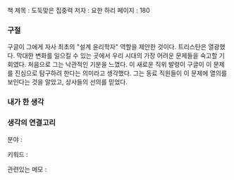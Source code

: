 
책 제목 : 도둑맞은 집중력
저자 : 요한 하리
페이지 : 180

### 구절

구글이 그에게 자사 최초의 "설계 윤리학자" 역할을 제안한 것이다. 트리스탄은 열광했다. 막대한 변화를 일으킬 수 있는 곳에서 우리 시대의 가장 어려운 문제들을 숙고할 기회였다. 처음으로 그는 낙관적인 기분을 느꼈다. 이 새로운 직위 발령이 구글이 이 문제를 진심으로 탐구하려 한다는 의미라고 생각했다. 그는 동료 직원들이 이 문제에 열의를 보인다는 것을 알았고, 상사들의 선의를 믿었다.

### 내가 한 생각


### 생각의 연결고리
분야 : 

키워드 : 

관련있는 메모 : 